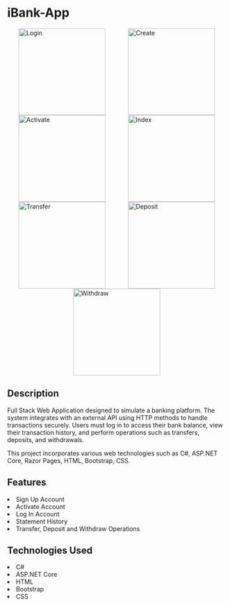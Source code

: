 # iBank-App
<div style="display: flex; justify-content: space-around; flex-wrap: wrap;">
    <img src="https://iili.io/3dgsjCF.md.png" alt="Login" width="200">
    <img src="https://iili.io/3dgswEg.md.png" alt="Create" width="200">
    <img src="https://iili.io/3dgsN4a.md.png" alt="Activate" width="200">
    <img src="https://iili.io/3dgse3J.md.png" alt="Index" width="200">
    <img src="https://iili.io/3dgskYv.md.png" alt="Transfer" width="200">
    <img src="https://iili.io/3dgsvvR.md.png" alt="Deposit" width="200">
    <img src="https://iili.io/3dgs8pp.md.png" alt="Withdraw" width="200">
</div>

<h2>Description</h2>
<p>Full Stack Web Application designed to simulate a banking platform. The system integrates with an external API using HTTP methods to handle transactions securely. Users must log in to access their bank balance, view their transaction history, and perform operations such as transfers, deposits, and withdrawals.

<p>This project incorporates various web technologies such as C#, ASP.NET Core, Razor Pages, HTML, Bootstrap, CSS.</p>

<h2>Features</h2>

<li>Sign Up Account</li>

<li>Activate Account</li>

<li>Log In Account</li>

<li>Statement History</li>

<li>Transfer, Deposit and Withdraw Operations</li>


<h2>Technologies Used</h2>

<li>C#</li>

<li>ASP.NET Core</li>

<li>HTML</li>

<li>Bootstrap</li>

<li>CSS</li>
